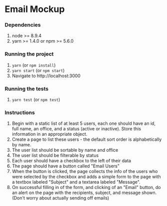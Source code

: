 # Email Mockup

### Dependencies
1. node >= 8.9.4
2. yarn >= 1.4.0 or npm >= 5.6.0

### Running the project
1. `yarn` (or `npm install`)
2. `yarn start` (or `npm start`)
3. Navigate to http://localhost:3000

### Running the tests
1. `yarn test` (or `npm test`)

### Instructions
1. Begin with a static list of at least 5 users, each one should have an id, full name, an office, and a status (active or inactive).  Store this information in an appropriate object.
2. Create a page to list these users - the default sort order is alphabetically by name.
3. The user list should be sortable by name and office
4. The user list should be filterable by status
5. Each user should have a checkbox to the left of their data
6. The page should have a button called "Email Users"
7. When the button is clicked, the page collects the info of the users who were selected by the checkbox and adds a simple form to the page with a textbox labeled "Subject" and a textarea labeled "Message".
8. On successful filling in of the form, and clicking of an "Email" button, do an alert on the page with the recipients, subject, and message shown. (Don't worry about actually sending off emails)
